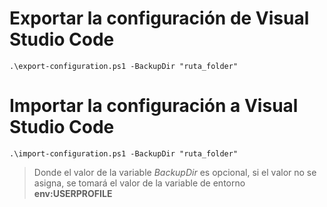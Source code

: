 # Exportar la configuración de Visual Studio Code

```shell
.\export-configuration.ps1 -BackupDir "ruta_folder"
```

# Importar la configuración a Visual Studio Code

```shell
.\import-configuration.ps1 -BackupDir "ruta_folder"
```

> Donde el valor de la variable *BackupDir* es opcional, si el valor no se asigna, se tomará el valor de la variable de entorno __env:USERPROFILE__
